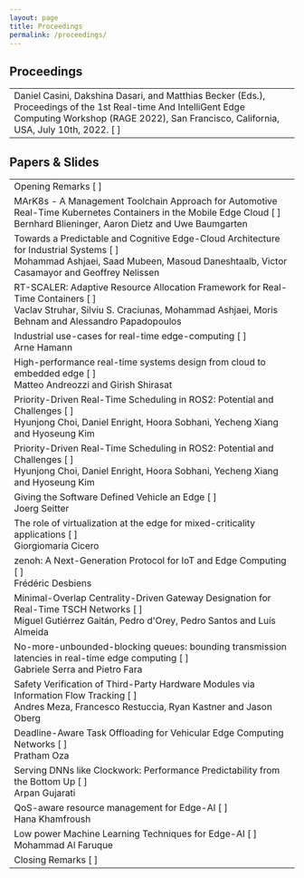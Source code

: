 ```yaml
---
layout: page
title: Proceedings
permalink: /proceedings/
---
```


## Proceedings

<table class="program" cellspacing="2" cellpadding="2">
    <tbody>
        <tr>
            <td>Daniel Casini, Dakshina Dasari, and Matthias Becker (Eds.), Proceedings of the 1st Real-time And IntelliGent Edge Computing Workshop (RAGE 2022), San Francisco, California, USA, July 10th, 2022. [ 
                <a href="/assets/data/proceedings/RAGE2022_Proceedings.pdf"><i class="fa fa-file-text-o"></i></a> 
                ]
            </td>
        </tr>
    </tbody>
</table>
        
## Papers & Slides

<table class="program" cellspacing="2" cellpadding="2">
    <tbody>
        <tr>
            <td>Opening Remarks [ 
                <a href="/assets/data/slides/opening.pdf"><i class="fa fa-slideshare"></i></a> 
                ]
            </td>
        </tr>
        <tr>
            <td>
                MArK8s - A Management Toolchain Approach for Automotive Real-Time Kubernetes Containers in the Mobile Edge Cloud [ 
                <a href="/assets/data/papers/3647.pdf"><i class="fa fa-file-text-o"></i></a>
                <a href="/assets/data/slides/blieninger.pdf"><i class="fa fa-slideshare"></i></a>
                ]
                <br>
                <span class="program-speaker">Bernhard Blieninger, Aaron Dietz and Uwe Baumgarten</span>
            </td>
        </tr>
        <tr>
            <td>
                Towards a Predictable and Cognitive Edge-Cloud Architecture for Industrial Systems [ 
                <a href="/assets/data/papers/4542.pdf"><i class="fa fa-file-text-o"></i></a>
                <a href="/assets/data/slides/ashjaei.pdf"><i class="fa fa-slideshare"></i></a>
                ]
                <br>
                <span class="program-speaker">Mohammad Ashjaei, Saad Mubeen, Masoud Daneshtaalb, Victor Casamayor and Geoffrey Nelissen<br>
                </span>
            </td>
        </tr>
        <tr>
            <td>
                RT-SCALER: Adaptive Resource Allocation Framework for Real-Time Containers [ 
                <a href="/assets/data/papers/8076.pdf"><i class="fa fa-file-text-o"></i></a>
                <a href="/assets/data/slides/struhar.pdf"><i class="fa fa-slideshare"></i></a>
                ]
                <br>
                <span class="program-speaker">Vaclav Struhar, Silviu S. Craciunas, Mohammad Ashjaei, Moris Behnam and Alessandro Papadopoulos<br>
                </span>
            </td>
        </tr>
        <tr>
            <td>
                Industrial use-cases for real-time edge-computing [ 
                <a href="/assets/data/slides/hamman.pdf"><i class="fa fa-slideshare"></i></a>
                ]
                <br>
                <span class="program-speaker">Arne Hamann<br>
                </span>
            </td>
        </tr>
        <tr>
            <td>
                High-performance real-time systems design from cloud to embedded edge [ 
                <a href="/assets/data/papers/5763.pdf"><i class="fa fa-file-text-o"></i></a>
                ]
                <br>
                <span class="program-speaker">Matteo Andreozzi and Girish Shirasat<br>
                </span>
            </td>
        </tr>
        <tr>
            <td>
                Priority-Driven Real-Time Scheduling in ROS2: Potential and Challenges [ 
                <a href="/assets/data/papers/0625.pdf"><i class="fa fa-file-text-o"></i></a>
                <a href="/assets/data/slides/choi.pdf"><i class="fa fa-slideshare"></i></a>
                ]
                <br>
                <span class="program-speaker">Hyunjong Choi, Daniel Enright, Hoora Sobhani, Yecheng Xiang and Hyoseung Kim<br>
                </span>
            </td>
        </tr>
        <tr>
            <td>
                Priority-Driven Real-Time Scheduling in ROS2: Potential and Challenges [ 
                <a href="/assets/data/papers/0625.pdf"><i class="fa fa-file-text-o"></i></a>
                <a href="/assets/data/slides/choi.pdf"><i class="fa fa-slideshare"></i></a>
                ]
                <br>
                <span class="program-speaker">Hyunjong Choi, Daniel Enright, Hoora Sobhani, Yecheng Xiang and Hyoseung Kim<br>
                </span>
            </td>
        </tr>
        <tr>
            <td>
                Giving the Software Defined Vehicle an Edge [ 
                <a href="/assets/data/slides/seitter.pdf"><i class="fa fa-slideshare"></i></a>
                ]
                <br>
                <span class="program-speaker">Joerg Seitter<br>
                </span>
            </td>
        </tr>
        <tr>
            <td>
                The role of virtualization at the edge for mixed-criticality applications [ 
                <a href="/assets/data/slides/cicero.pdf"><i class="fa fa-slideshare"></i></a>
                ]
                <br>
                <span class="program-speaker">Giorgiomaria Cicero<br>
                </span>
            </td>
        </tr>
        <tr>
            <td>
                zenoh: A Next-Generation Protocol for IoT and Edge Computing [ 
                <a href="/assets/data/slides/desbiens.pdf"><i class="fa fa-slideshare"></i></a>
                ]
                <br>
                <span class="program-speaker">Frédéric Desbiens<br>
                </span>
            </td>
        </tr>
        <tr>
            <td>
                Minimal-Overlap Centrality-Driven Gateway Designation for Real-Time TSCH Networks [ 
                <a href="/assets/data/papers/3523.pdf"><i class="fa fa-file-text-o"></i></a>
                <a href="/assets/data/slides/gaitan.pdf"><i class="fa fa-slideshare"></i></a>
                ]
                <br>
                <span class="program-speaker">Miguel Gutiérrez Gaitán, Pedro d'Orey, Pedro Santos and Luís Almeida<br>
                </span>
            </td>
        </tr>
        <tr>
            <td>
                No-more-unbounded-blocking queues: bounding transmission latencies in real-time edge computing [ 
                <a href="/assets/data/papers/8877.pdf"><i class="fa fa-file-text-o"></i></a>
                <a href="/assets/data/slides/serra.pdf"><i class="fa fa-slideshare"></i></a>
                ]
                <br>
                <span class="program-speaker">Gabriele Serra and Pietro Fara<br>
                </span>
            </td>
        </tr>
        <tr>
            <td>
                Safety Verification of Third-Party Hardware Modules via Information Flow Tracking [ 
                <a href="/assets/data/papers/7335.pdf"><i class="fa fa-file-text-o"></i></a>
                <a href="/assets/data/slides/meza.pdf"><i class="fa fa-slideshare"></i></a>
                ]
                <br>
                <span class="program-speaker">Andres Meza, Francesco Restuccia, Ryan Kastner and Jason Oberg<br>
                </span>
            </td>
        </tr>
        <tr>
            <td>
                Deadline-Aware Task Offloading for Vehicular Edge Computing Networks [ 
                <a href="/assets/data/slides/oza.pdf"><i class="fa fa-slideshare"></i></a>
                ]
                <br>
                <span class="program-speaker">Pratham Oza<br>
                </span>
            </td>
        </tr>
        <tr>
            <td>
                Serving DNNs like Clockwork: Performance Predictability from the Bottom Up [ 
                <a href="/assets/data/slides/gujarati.pdf"><i class="fa fa-slideshare"></i></a>
                ]
                <br>
                <span class="program-speaker">Arpan Gujarati<br>
                </span>
            </td>
        </tr>
        <tr>
            <td>
                QoS-aware resource management for Edge-AI [ 
                <a href="/assets/data/slides/khamfroush.pdf"><i class="fa fa-slideshare"></i></a>
                ]
                <br>
                <span class="program-speaker">Hana Khamfroush<br>
                </span>
            </td>
        </tr>
        <tr>
            <td>
                Low power Machine Learning Techniques for Edge-AI [ 
                <a href="/assets/data/slides/faruque.pdf"><i class="fa fa-slideshare"></i></a>
                ]
                <br>
                <span class="program-speaker">Mohammad Al Faruque<br>
                </span>
            </td>
        </tr>
        <tr>
            <td>Closing Remarks [ 
                <a href="/assets/data/slides/closing.pdf"><i class="fa fa-slideshare"></i></a> 
                ]
            </td>
        </tr>
    </tbody>
</table>
